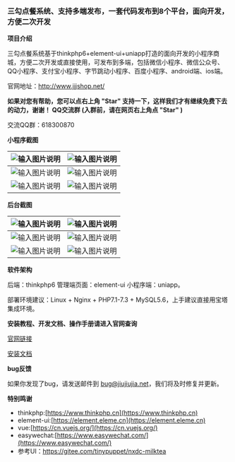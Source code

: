 ### 三勾点餐系统、支持多端发布，一套代码发布到8个平台，面向开发，方便二次开发


**项目介绍** 

三勾点餐系统基于thinkphp6+element-ui+uniapp打造的面向开发的小程序商城，方便二次开发或直接使用，可发布到多端，包括微信小程序、微信公众号、QQ小程序、支付宝小程序、字节跳动小程序、百度小程序、android端、ios端。


官网地址：http://www.jjjshop.net/      


 **如果对您有帮助，您可以点右上角 "Star" 支持一下，这样我们才有继续免费下去的动力，谢谢！
QQ交流群 (入群前，请在网页右上角点 "Star" )** 

交流QQ群：618300870


 **小程序截图**

|  ![输入图片说明](https://images.gitee.com/uploads/images/2021/0925/171322_5f691e6e_1699189.jpeg "1.jpg")  |  ![输入图片说明](https://images.gitee.com/uploads/images/2021/0925/171334_b5339717_1699189.jpeg "2.jpg") |
|---|---|
| ![输入图片说明](https://images.gitee.com/uploads/images/2021/0925/171543_1ff039d8_1699189.jpeg "3.jpg")  |  ![输入图片说明](https://images.gitee.com/uploads/images/2021/0925/171555_f64ebfa9_1699189.jpeg "4.jpg") |
| ![输入图片说明](https://images.gitee.com/uploads/images/2021/0925/171622_f01c4c17_1699189.jpeg "5.jpg") | ![输入图片说明](https://images.gitee.com/uploads/images/2021/0925/171633_c82a1010_1699189.jpeg "6.jpg") |




 **后台截图** 

| ![输入图片说明](https://images.gitee.com/uploads/images/2021/0925/172538_a041a251_1699189.png "11.png") | ![输入图片说明](https://images.gitee.com/uploads/images/2021/0925/172550_62826b56_1699189.png "22.png") |
|---|---|
| ![输入图片说明](https://images.gitee.com/uploads/images/2021/0925/172649_53b7d002_1699189.png "33.png") | ![输入图片说明](https://images.gitee.com/uploads/images/2021/0925/172702_68da5d24_1699189.png "44.png") |
| ![输入图片说明](https://images.gitee.com/uploads/images/2021/0925/172720_0846dfd3_1699189.png "55.png") |  ![输入图片说明](https://images.gitee.com/uploads/images/2021/0925/172734_29a91fb5_1699189.png "66.png")  |




 **软件架构**

后端：thinkphp6 管理端页面：element-ui 小程序端：uniapp。

部署环境建议：Linux + Nginx + PHP7.1-7.3 + MySQL5.6，上手建议直接用宝塔集成环境。

 **安装教程、开发文档、操作手册请进入官网查询** 

[官网链接](http://www.jjjshop.net)

[安装文档](https://www.kancloud.cn/wxw850227/jjjshop-food/2471711)

 **bug反馈**

如果你发现了bug，请发送邮件到 bug@jiujiujia.net，我们将及时修复并更新。 

 **特别鸣谢** 
- thinkphp:[https://www.thinkphp.cn](https://www.thinkphp.cn)
- element-ui:[https://element.eleme.cn](https://element.eleme.cn)
- vue:[https://cn.vuejs.org/](https://cn.vuejs.org/)
- easywechat:[https://www.easywechat.com/](https://www.easywechat.com/)
- 参考UI：https://gitee.com/tinypuppet/nxdc-milktea